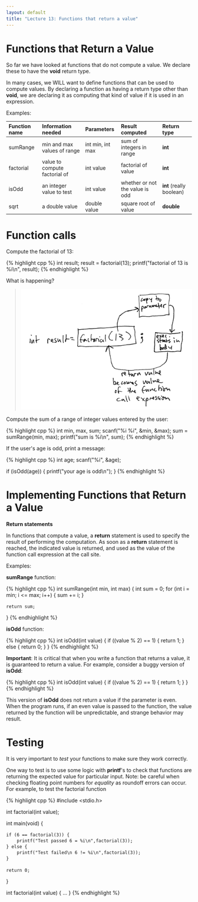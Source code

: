 ```yaml
---
layout: default
title: "Lecture 13: Functions that return a value"
---
```


Functions that Return a Value
=============================

So far we have looked at functions that do not compute a value. We declare these to have the **void** return type.

In many cases, we WILL want to define functions that can be used to compute values. By declaring a function as having a return type other than **void**, we are declaring it as computing that kind of value if it is used in an expression.

Examples:

<table>
<thead>
<tr class="header">
<th align="left"><strong>Function name</strong></th>
<th align="left"><strong>Information needed</strong></th>
<th align="left"><strong>Parameters</strong></th>
<th align="left"><strong>Result computed</strong></th>
<th align="left"><strong>Return type</strong></th>
</tr>
</thead>
<tbody>
<tr class="odd">
<td align="left">sumRange</td>
<td align="left">min and max values of range</td>
<td align="left">int min, int max</td>
<td align="left">sum of integers in range</td>
<td align="left"><strong>int</strong></td>
</tr>
<tr class="even">
<td align="left">factorial</td>
<td align="left">value to compute factorial of</td>
<td align="left">int value</td>
<td align="left">factorial of value</td>
<td align="left"><strong>int</strong></td>
</tr>
<tr class="odd">
<td align="left">isOdd</td>
<td align="left">an integer value to test</td>
<td align="left">int value</td>
<td align="left">whether or not the value is odd</td>
<td align="left"><strong>int</strong> (really boolean)</td>
</tr>
<tr class="even">
<td align="left">sqrt</td>
<td align="left">a double value</td>
<td align="left">double value</td>
<td align="left">square root of value</td>
<td align="left"><strong>double</strong></td>
</tr>
</tbody>
</table>

Function calls
==============

Compute the factorial of 13:

{% highlight cpp %}
int result;
result = factorial(13);
printf("factorial of 13 is %i\n", result);
{% endhighlight %}

What is happening?

> <img style="width: 500px;" src="images/functionCallWithReturnValue.png" />

Compute the sum of a range of integer values entered by the user:

{% highlight cpp %}
int min, max, sum;
scanf("%i %i", &min, &max);
sum = sumRange(min, max);
printf("sum is %i\n", sum);
{% endhighlight %}

If the user's age is odd, print a message:

{% highlight cpp %}
int age;
scanf("%i", &age);

if (isOdd(age)) {
    printf("your age is odd\n");
}
{% endhighlight %}

Implementing Functions that Return a Value
==========================================

**Return statements**

In functions that compute a value, a **return** statement is used to specify the result of performing the computation. As soon as a **return** statement is reached, the indicated value is returned, and used as the value of the function call expression at the call site.

Examples:

**sumRange** function:

{% highlight cpp %}
int sumRange(int min, int max) {
    int sum = 0;
    for (int i = min; i <= max; i++) {
        sum += i;
    }

    return sum;
}
{% endhighlight %}

**isOdd** function:

{% highlight cpp %}
int isOdd(int value) {
    if ((value % 2) == 1) {
        return 1;
    } 
    else {
        return 0;
    }
}
{% endhighlight %}

**Important**: It is critical that when you write a function that returns a value, it is guaranteed to return a value. For example, consider a buggy version of **isOdd**:

{% highlight cpp %}
int isOdd(int value) {
    if ((value % 2) == 1) {
        return 1;
    }
}
{% endhighlight %}

This version of **isOdd** does not return a value if the parameter is even. When the program runs, if an even value is passed to the function, the value returned by the function will be unpredictable, and strange behavior may result.

Testing
=======

It is very important to *test* your functions to make sure they work correctly.

One way to test is to use some logic with **printf**'s to check that functions are returning the expected value for particular input. Note: be careful when checking floating point numbers for *equality* as roundoff errors can occur. For example, to test the factorial function

{% highlight cpp %}
#include <stdio.h>

int factorial(int value);

int main(void) {

    if (6 == factorial(3)) {
        printf("Test passed 6 = %i\n",factorial(3));
    } else {
        printf("Test failed\n 6 != %i\n",factorial(3));
    }

    return 0;
}

int factorial(int value) {
    ...
}
{% endhighlight %}
